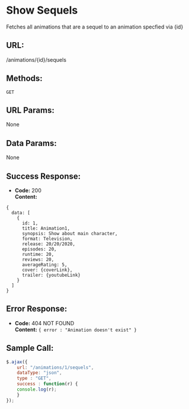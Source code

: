 # Show Sequels

  Fetches all animations that are a sequel to an animation specfied via {id}
  
## URL:

  /animations/{id}/sequels

## Methods:

  `GET`
  
## URL Params:

  None

## Data Params:

  None

## Success Response:

  * **Code:** 200 <br />
  **Content:** 
  ```
  { 
    data: [
      {
        id: 1,
        title: Animation1,
        synopsis: Show about main character,
        format: Television,
        release: 20/20/2020,
        episodes: 20,
        runtime: 20,
        reviews: 20,
        averageRating: 5,
        cover: {coverLink},
        trailer: {youtubeLink}
      }
    ]
  }
  ```
 
## Error Response:

  * **Code:** 404 NOT FOUND <br />
  **Content:** `{ error : "Animation doesn't exist" }`

## Sample Call:

  ```javascript
  $.ajax({
      url: "/animations/1/sequels",
      dataType: "json",
      type : "GET",
      success : function(r) {
      console.log(r);
      }
  });
